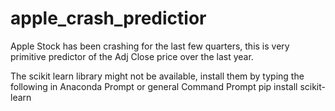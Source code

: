 # apple_crash_predictior
Apple Stock has been crashing for the last few quarters, this is very primitive predictor of the Adj Close price over the last year.


The scikit learn library might not be available, install them by typing the following in Anaconda Prompt or general Command Prompt
pip install scikit-learn

